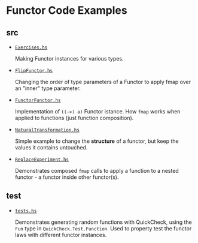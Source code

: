 # Functor Code Examples 

## src 

- [`Exercises.hs`](./src/Exercises.hs)

  Making Functor instances for various types.
  
- [`FlipFunctor.hs`](./src/FlipFunctor.hs)

  Changing the order of type parameters of a Functor to apply 
  fmap over an "inner" type parameter.

- [`FunctorFunctor.hs`](./src/FunctionFunctor.hs)
  
  Implementation of `((->) a)` Functor istance. How `fmap` works 
  when applied to functions (just function composition).

- [`NaturalTransformation.hs`](./src/NaturalTransformation.hs)

  Simple example to change the __structure__ of a functor, but
  keep the values it contains untouched.

- [`ReplaceExperiment.hs`](./src/ReplaceExperiment.hs)

  Demonstrates composed `fmap` calls to apply a function to a 
  nested functor - a functor inside other functor(s).

## test 

- [`tests.hs`](./test/tests/hs)

  Demonstrates generating random functions with QuickCheck,
  using the `Fun` type in `QuickCheck.Test.Function`. Used to 
  property test the functor laws with different functor instances.
